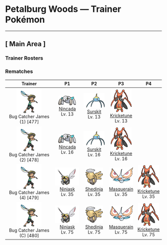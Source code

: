 # Petalburg Woods — Trainer Pokémon

---

## [ Main Area ]

### Trainer Rosters

### Rematches

| Trainer | P1 | P2 | P3 | P4 |
|:-------:|:--:|:--:|:--:|:--:|
| ![Bug Catcher James (1)](../../assets/trainers/bug_catcher.png "Bug Catcher James (1)")<br>Bug Catcher James (1) [477] | <div class="sprite-cell">![Nincada](../../assets/sprites/nincada/front.gif "Nincada: Nincada lives underground. It uses its sharp claws to carve the roots of trees and absorb moisture and nutrients. This Pokémon can’t withstand bright sunlight so avoids it.")<br>[Nincada](../../pokemon/nincada.md)<br>Lv. 13</div> | <div class="sprite-cell">![Surskit](../../assets/sprites/surskit/front.gif "Surskit: If Surskit senses danger, it secretes a thick, sugary syrup from the tip of its head. There are some Pokémon that love eating this syrup.")<br>[Surskit](../../pokemon/surskit.md)<br>Lv. 13</div> | <div class="sprite-cell">![Kricketune](../../assets/sprites/kricketune/front.gif "Kricketune: It signals its emotions with its melodies. Scientists are studying these melodic patterns.")<br>[Kricketune](../../pokemon/kricketune.md)<br>Lv. 13</div> |
| ![Bug Catcher James (2)](../../assets/trainers/bug_catcher.png "Bug Catcher James (2)")<br>Bug Catcher James (2) [478] | <div class="sprite-cell">![Nincada](../../assets/sprites/nincada/front.gif "Nincada: Nincada lives underground. It uses its sharp claws to carve the roots of trees and absorb moisture and nutrients. This Pokémon can’t withstand bright sunlight so avoids it.")<br>[Nincada](../../pokemon/nincada.md)<br>Lv. 16</div> | <div class="sprite-cell">![Surskit](../../assets/sprites/surskit/front.gif "Surskit: If Surskit senses danger, it secretes a thick, sugary syrup from the tip of its head. There are some Pokémon that love eating this syrup.")<br>[Surskit](../../pokemon/surskit.md)<br>Lv. 16</div> | <div class="sprite-cell">![Kricketune](../../assets/sprites/kricketune/front.gif "Kricketune: It signals its emotions with its melodies. Scientists are studying these melodic patterns.")<br>[Kricketune](../../pokemon/kricketune.md)<br>Lv. 16</div> |
| ![Bug Catcher James (4)](../../assets/trainers/bug_catcher.png "Bug Catcher James (4)")<br>Bug Catcher James (4) [479] | <div class="sprite-cell">![Ninjask](../../assets/sprites/ninjask/front.gif "Ninjask: If Ninjask is not trained properly, it will refuse to obey the Trainer and cry loudly continuously. Because of this quality, this Pokémon is said to be one that puts the Trainer’s abilities to the test.")<br>[Ninjask](../../pokemon/ninjask.md)<br>Lv. 35</div> | <div class="sprite-cell">![Shedinja](../../assets/sprites/shedinja/front.gif "Shedinja: Shedinja is a peculiar Pokémon. It seems to appear unsought in a Poké Ball after a Nincada evolves. This bizarre Pokémon is entirely immobile—it doesn’t even breathe.")<br>[Shedinja](../../pokemon/shedinja.md)<br>Lv. 35</div> | <div class="sprite-cell">![Masquerain](../../assets/sprites/masquerain/front.gif "Masquerain: Masquerain’s antennas have eyelike patterns that usually give it an angry look. If the “eyes” are droopy and appear sad, it is said to be a sign that a heavy rainfall is on its way.")<br>[Masquerain](../../pokemon/masquerain.md)<br>Lv. 35</div> | <div class="sprite-cell">![Kricketune](../../assets/sprites/kricketune/front.gif "Kricketune: It signals its emotions with its melodies. Scientists are studying these melodic patterns.")<br>[Kricketune](../../pokemon/kricketune.md)<br>Lv. 35</div> |
| ![Bug Catcher James (C)](../../assets/trainers/bug_catcher.png "Bug Catcher James (C)")<br>Bug Catcher James (C) [480] | <div class="sprite-cell">![Ninjask](../../assets/sprites/ninjask/front.gif "Ninjask: If Ninjask is not trained properly, it will refuse to obey the Trainer and cry loudly continuously. Because of this quality, this Pokémon is said to be one that puts the Trainer’s abilities to the test.")<br>[Ninjask](../../pokemon/ninjask.md)<br>Lv. 75</div> | <div class="sprite-cell">![Shedinja](../../assets/sprites/shedinja/front.gif "Shedinja: Shedinja is a peculiar Pokémon. It seems to appear unsought in a Poké Ball after a Nincada evolves. This bizarre Pokémon is entirely immobile—it doesn’t even breathe.")<br>[Shedinja](../../pokemon/shedinja.md)<br>Lv. 75</div> | <div class="sprite-cell">![Masquerain](../../assets/sprites/masquerain/front.gif "Masquerain: Masquerain’s antennas have eyelike patterns that usually give it an angry look. If the “eyes” are droopy and appear sad, it is said to be a sign that a heavy rainfall is on its way.")<br>[Masquerain](../../pokemon/masquerain.md)<br>Lv. 75</div> | <div class="sprite-cell">![Kricketune](../../assets/sprites/kricketune/front.gif "Kricketune: It signals its emotions with its melodies. Scientists are studying these melodic patterns.")<br>[Kricketune](../../pokemon/kricketune.md)<br>Lv. 75</div> |

